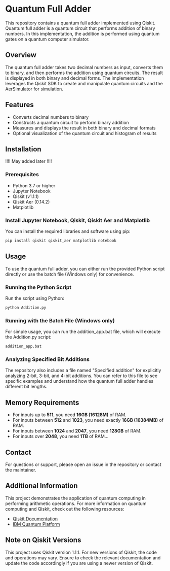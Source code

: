 # Quantum Full Adder

This repository contains a quantum full adder implemented using Qiskit. Quantum full adder is a quantum circuit that performs addition of binary numbers. In this implementation, the addition is performed using quantum gates on a quantum computer simulator.

## Overview

The quantum full adder takes two decimal numbers as input, converts them to binary, and then performs the addition using quantum circuits. The result is displayed in both binary and decimal forms. The implementation leverages the Qiskit SDK to create and manipulate quantum circuits and the AerSimulator for simulation.

## Features

- Converts decimal numbers to binary
- Constructs a quantum circuit to perform binary addition
- Measures and displays the result in both binary and decimal formats
- Optional visualization of the quantum circuit and histogram of results


## Installation
!!!! May added later !!!!

### Prerequisites

- Python 3.7 or higher
- Jupyter Notebook
- Qiskit (v1.1.1)
- Qiskit Aer (0.14.2)
- Matplotlib


### Install Jupyter Notebook, Qiskit, Qiskit Aer and Matplotlib

You can install the required libraries and software using pip:

```bash
pip install qiskit qiskit_aer matplotlib notebook
```

## Usage

To use the quantum full adder, you can either run the provided Python script directly or use the batch file (Windows only) for convenience.

### Running the Python Script
Run the script using Python:

```bash
python Addition.py
```

### Running with the Batch File (Windows only)

For simple usage, you can run the addition_app.bat file, which will execute the Addition.py script:

```bash
addition_app.bat
```

### Analyzing Specified Bit Additions
The repository also includes a file named "Specified addition" for explicitly analyzing 2-bit, 3-bit, and 4-bit additions. You can refer to this file to see specific examples and understand how the quantum full adder handles different bit lengths.

## Memory Requirements

- For inputs up to **511**, you need **16GB (16128M)** of RAM.
- For inputs between **512** and **1023**, you need exactly **16GB (16384MB)** of RAM.
- For inputs between **1024** and **2047**, you need **128GB** of RAM.
- For inputs over **2048**, you need **1TB** of RAM...



## Contact
For questions or support, please open an issue in the repository or contact the maintainer.




## Additional Information

This project demonstrates the application of quantum computing in performing arithmetic operations. For more information on quantum computing and Qiskit, check out the following resources:

- [Qiskit Documentation](https://qiskit.org/documentation/)
- [IBM Quantum Platform](https://quantum.ibm.com/)


## Note on Qiskit Versions

This project uses Qiskit version 1.1.1. For new versions of Qiskit, the code and operations may vary. Ensure to check the relevant documentation and update the code accordingly if you are using a newer version of Qiskit.